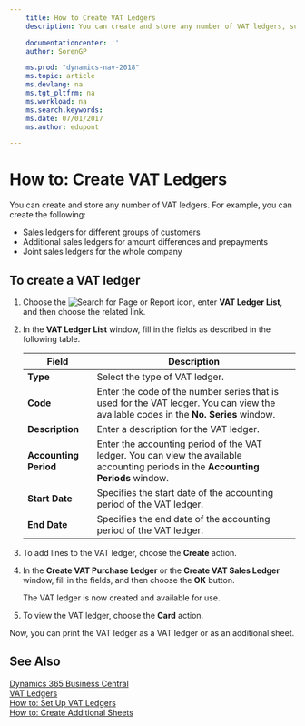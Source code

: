```yaml
---
    title: How to Create VAT Ledgers
    description: You can create and store any number of VAT ledgers, such as for different groups of customers, for additional sales ledgers for amount differences and prepayments, and for joint sales ledgers for the whole company.

    documentationcenter: ''
    author: SorenGP

    ms.prod: "dynamics-nav-2018"
    ms.topic: article
    ms.devlang: na
    ms.tgt_pltfrm: na
    ms.workload: na
    ms.search.keywords:
    ms.date: 07/01/2017
    ms.author: edupont

---
```

# How to: Create VAT Ledgers
You can create and store any number of VAT ledgers. For example, you can create the following:  

- Sales ledgers for different groups of customers  
- Additional sales ledgers for amount differences and prepayments  
- Joint sales ledgers for the whole company  

## To create a VAT ledger  

1.  Choose the ![Search for Page or Report](../../media/ui-search/search_small.png "Search for Page or Report icon") icon, enter **VAT Ledger List**, and then choose the related link.  
2.  In the **VAT Ledger List** window, fill in the fields as described in the following table.  

    |Field|Description|  
    |---------------------------------|---------------------------------------|  
    |**Type**|Select the type of VAT ledger.|  
    |**Code**|Enter the code of the number series that is used for the VAT ledger. You can view the available codes in the **No. Series** window.|  
    |**Description**|Enter a description for the VAT ledger.|  
    |**Accounting Period**|Enter the accounting period of the VAT ledger. You can view the available accounting periods in the **Accounting Periods** window.|  
    |**Start Date**|Specifies the start date of the accounting period of the VAT ledger.|  
    |**End Date**|Specifies the end date of the accounting period of the VAT ledger.|  

3.  To add lines to the VAT ledger, choose the **Create** action.  
4.  In the **Create VAT Purchase Ledger** or the **Create VAT Sales Ledger** window, fill in the fields, and then choose the **OK** button.  

    The VAT ledger is now created and available for use.  

5.  To view the VAT ledger, choose the **Card** action.  

Now, you can print the VAT ledger as a VAT ledger or as an additional sheet.  

## See Also
[Dynamics 365 Business Central](/dynamics365/business-central/)  
[VAT Ledgers](vat-ledgers.md)   
 [How to: Set Up VAT Ledgers](how-to-set-up-vat-ledgers.md)   
 [How to: Create Additional Sheets](how-to-create-additional-sheets.md)
